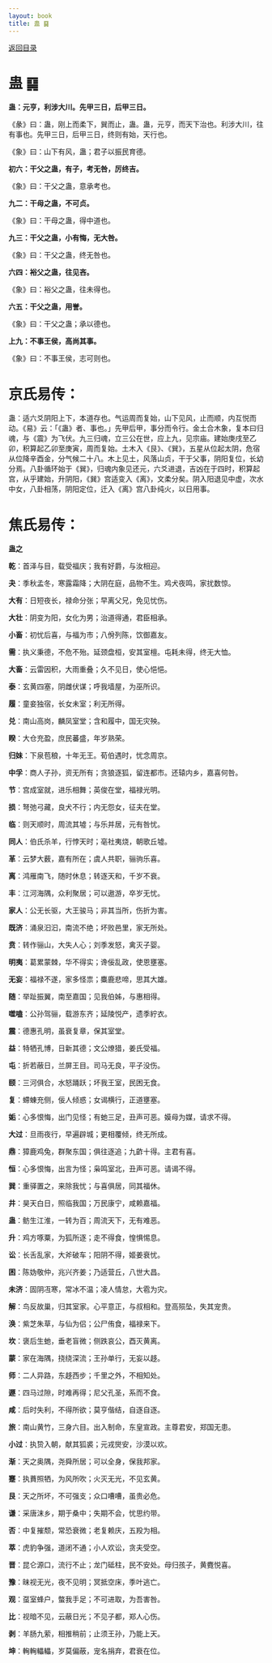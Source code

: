 ```yaml
---
layout: book
title: 蛊 ䷑
---
```


[返回目录](./)

# 蛊 ䷑

**蛊：元亨，利涉大川。先甲三日，后甲三日。**

《彖》曰：蛊，刚上而柔下，巽而止，蛊。蛊，元亨，而天下治也。利涉大川，往有事也。先甲三日，后甲三日，终则有始，天行也。

《象》曰：山下有风，蛊；君子以振民育德。

**初六：干父之蛊，有子，考无咎，厉终吉。**

《象》曰：干父之蛊，意承考也。

**九二：干母之蛊，不可贞。**

《象》曰：干母之蛊，得中道也。

**九三：干父之蛊，小有悔，无大咎。**

《象》曰：干父之蛊，终无咎也。

**六四：裕父之蛊，往见吝。**

《象》曰：裕父之蛊，往未得也。

**六五：干父之蛊，用誉。**

《象》曰：干父之蛊；承以德也。

**上九：不事王侯，高尚其事。**

《象》曰：不事王侯，志可则也。

# 京氏易传：

蛊：适六爻阴阳上下，本道存也。气运周而复始，山下见风，止而顺，内互悦而动。《易》云：「《蛊》者、事也。」先甲后甲，事分而令行。金土合木象，复本曰归魂，与《震》为飞伏。九三归魂，立三公在世，应上九，见宗庙。建始庚戌至乙卯，积算起乙卯至庚寅，周而复始。土木入《艮》、《巽》，五星从位起太阴，危宿从位降辛酉金，分气候二十八。木上见土，风落山贞，干于父事，阴阳复位，长幼分焉。八卦循环始于《巽》，归魂内象见还元，六爻进退，吉凶在于四时，积算起宫，从乎建始，升阴阳，《巽》宫适变入《离》，文柔分矣。阴入阳退见中虚，次水中女，八卦相荡，阴阳定位，迁入《离》宫八卦纯火，以日用事。


# 焦氏易传：

**蛊之**

**乾**：首泽与目，载受福庆；我有好爵，与汝相迎。

**夬**：季秋孟冬，寒露霜降；大阴在庭，品物不生。鸡犬夜鸣，家扰数惊。

**大有**：日短夜长，禄命分张；早离父兄，免见忧伤。

**大壮**：阴变为阳，女化为男；治道得通，君臣相承。

**小畜**：初忧后喜，与福为市；八佾列陈，饮御嘉友。

**需**：执义秉德，不危不殆。延颈盘桓，安其室檀。屯耗未得，终无大恤。

**大畜**：云雷因积，大雨重叠；久不见日，使心悒悒。

**泰**：玄黄四塞，阴雌伏谋；呼我墙屋，为巫所识。

**履**：童妾独宿，长女未室；利无所得。

**兑**：南山高岗，麟凤室堂；含和履中，国无灾殃。

**睽**：大仓充盈，庶民蕃盛，年岁熟荣。

**归妹**：下泉苞稂，十年无王。荀伯遇时，忧念周京。

**中孚**：商人子孙，资无所有；贪狼逐狐，留连都市。还辕内乡，嘉喜何咎。

**节**：宫成室就，进乐相舞；英俊在堂，福禄光明。

**损**：弩弛弓藏，良犬不行；内无怨女，征夫在堂。

**临**：则天顺时，周流其墟；与乐并居，元有咎忧。

**同人**：伯氏杀羊，行悖天时；亳社夷烧，朝歌丘墟。

**革**：云梦大薮，嘉有所在；虞人共职，骊驹乐喜。

**离**：鸿雁南飞，随时休息；转逐天和，千岁不衰。

**丰**：江河海隅，众利聚居；可以遨游，卒岁无忧。

**家人**：公无长驱，大王骏马；非其当所，伤折为害。

**既济**：涌泉汩汩，南流不绝；坏败邑里，家无所处。

**贲**：转作骊山，大失人心；刘季发怒，禽灭子婴。

**明夷**：葛累蒙棘，华不得实；谗佞乱政，使恩壅塞。

**无妄**：福禄不遂，家多怪祟；麋鹿悲啼，思其大雄。

**随**：举趾振翼，南至嘉国；见我伯姊，与惠相得。

**噬嗑**：公孙驾骊，载游东齐；延陵悦产，遗季紵衣。

**震**：德惠孔明，虽衰复章，保其室堂。

**益**：特牺孔博，日新其德；文公燎猎，姜氏受福。

**屯**：折若蔽日，兰屏王目。司马无良，平子没伤。

**颐**：三河俱合，水怒踊跃；坏我王室，民困无食。

**复**：螮蝀充侧，佞人倾惑；女谒横行，正道壅塞。

**姤**：心多恨悔，出门见怪；有虵三足，丑声可恶。嫫母为媒，请求不得。

**大过**：旦雨夜行，早遍辟城；更相覆倾，终无所成。

**鼎**：獐鹿鸡兔，群聚东国；俱往逐追；九齚十得。主君有喜。

**恒**：心多恨悔，出言为怪；枭鸣室北，丑声可恶。请谒不得。

**巽**：重驿置之，来除我忧；与喜俱居，同其福休。

**井**：昊天白日，照临我国；万民康宁，咸赖嘉福。

**蛊**：鲂生江淮，一转为百；周流天下，无有难恶。

**升**：鸡方啄粟，为狐所逐；走不得食，惶惧惕息。

**讼**：长舌乱家，大斧破车；阳阴不得，姬姜衰忧。

**困**：陈妫敬仲，兆兴齐姜；乃适营丘，八世大昌。

**未济**：固阴冱寒，常冰不温；凌人情怠，大雹为灾。

**解**：鸟反故巢，归其室家。心平意正，与叔相和。登高殒坠，失其宠贵。

**涣**：紫芝朱草，与仙为侣；公尸侑食，福禄来下。

**坎**：褒后生虵，垂老盲微；侧跌哀公，酉灭黄离。

**蒙**：家在海隅，挠绕深流；王孙单行，无妄以趍。

**师**：二人异路，东趍西步；千里之外，不相知处。

**遯**：四马过隙，时难再得；尼父孔圣，系而不食。

**咸**：后时失利，不得所欲；莫亨偕结，自逐自逐。

**旅**：南山黄竹，三身六目。出入制命，东皇宣政。主尊君安，郑国无患。

**小过**：执贽入朝，献其狐裘；元戎爕安，沙漠以欢。

**渐**：天之奥隅，尧舜所居；可以全身，保我邦家。

**蹇**：执蕡照牺，为风所吹；火灭无光，不见玄黄。

**艮**：天之所坏，不可强支；众口嘈嘈，虽贵必危。

**谦**：采唐沫乡，期于桑中；失期不会，忧思约带。

**否**：中复摧颓，常恐衰微；老复赖庆，五羖为相。

**萃**：虎豹争强，道闭不通；小人欢讼，贪夫受空。

**晋**：昆仑源口，流行不止；龙门砥柱，民不安处。母归孩子，黄麑悦喜。

**豫**：昧视无光，夜不见明；冥抵空床，季叶逃亡。

**观**：虿室蜂户，螫我手足；不可进取，为吾害咎。

**比**：视暗不见，云蔽日光；不见子都，郑人心伤。

**剥**：羊肠九萦，相推稍前；止须王孙，乃能上天。

**坤**：䡘䡘轠轠，岁莫偏蔽，宠名捐弃，君衰在位。



